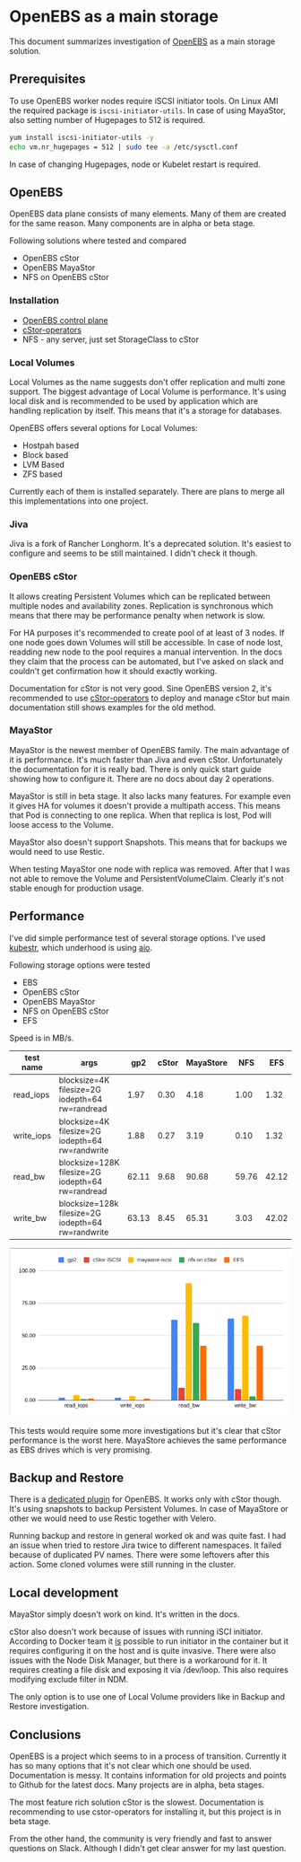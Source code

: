 # OpenEBS as a main storage

This document summarizes investigation of [OpenEBS](https://openebs.io/) as a main storage solution.

## Prerequisites

To use OpenEBS worker nodes require iSCSI initiator tools. On Linux AMI the required package is `iscsi-initiator-utils`.
In case of using MayaStor, also setting number of Hugepages to 512 is required.

```bash
yum install iscsi-initiator-utils -y
echo vm.nr_hugepages = 512 | sudo tee -a /etc/sysctl.conf
```

In case of changing Hugepages, node or Kubelet restart is required.

## OpenEBS

OpenEBS data plane consists of many elements. Many of them are created for the same reason.
Many components are in alpha or beta stage.

Following solutions where tested and compared

* OpenEBS cStor
* OpenEBS MayaStor
* NFS on OpenEBS cStor

### Installation

* [OpenEBS control plane](https://docs.openebs.io/docs/next/installation.html)
* [cStor-operators](https://github.com/openebs/cstor-operators/blob/master/docs/quick.md)
* NFS - any server, just set StorageClass to cStor

### Local Volumes

Local Volumes as the name suggests don't offer replication and multi zone support. The biggest advantage of Local Volume is performance.
It's using local disk and is recommended to be used by application which are handling replication by itself. This means that it's a storage for databases.

OpenEBS offers several options for Local Volumes:

* Hostpah based
* Block based
* LVM Based
* ZFS based

Currently each of them is installed separately. There are plans to merge all this implementations into one project.

### Jiva

Jiva is a fork of Rancher Longhorm. It's a deprecated solution. It's easiest to configure and seems to be still maintained.
I didn't check it though.

### OpenEBS cStor

It allows creating Persistent Volumes which can be replicated between multiple nodes and availability zones.
Replication is synchronous which means that there may be performance penalty when network is slow.

For HA purposes it's recommended to create pool of at least of 3 nodes. If one node goes down Volumes will still be accessible.
In case of node lost, readding new node to the pool requires a manual intervention. In the docs they claim that the process can be automated,
but I've asked on slack and couldn't get confirmation how it should exactly working.

Documentation for cStor is not very good. Sine OpenEBS version 2, it's recommended to use [cStor-operators](https://github.com/openebs/cstor-operators) to deploy and manage cStor but main documentation still shows examples for the old method.

### MayaStor

MayaStor is the newest member of OpenEBS family. The main advantage of it is performance. It's much faster than Jiva and even cStor. 
Unfortunately the documentation for it is really bad. There is only quick start guide showing how to configure it. There are no docs about day 2 operations.

MayaStor is still in beta stage. It also lacks many features. For example even it gives HA for volumes it doesn't provide a multipath access.
This means that Pod is connecting to one replica. When that replica is lost, Pod will loose access to the Volume. 

MayaStor also doesn't support Snapshots. This means that for backups we would need to use Restic.

When testing MayaStor one node with replica was removed. After that I was not able to remove the Volume and PersistentVolumeClaim. Clearly it's not stable enough for production usage.

## Performance

I've did simple performance test of several storage options. I've used [kubestr](https://github.com/kastenhq/kubestr), which underhood is using [aio](https://github.com/axboe/fio/).

Following storage options were tested

* EBS
* OpenEBS cStor
* OpenEBS MayaStor
* NFS on OpenEBS cStor
* EFS

Speed is in MB/s.

| test name   | args                                               | gp2   | cStor | MayaStore | NFS   | EFS   |
| ----------- | -------------------------------------------------- | ----- | ----- | --------- | ----- | ----- |
| read_iops   | blocksize=4K filesize=2G iodepth=64 rw=randread    | 1.97  | 0.30  | 4.18      | 1.00  | 1.32  |
| write_iops  | blocksize=4K filesize=2G iodepth=64 rw=randwrite   | 1.88  | 0.27  | 3.19      | 0.10  | 1.32  |
| read_bw     | blocksize=128K filesize=2G iodepth=64 rw=randread  | 62.11 | 9.68  | 90.68     | 59.76 | 42.12 |
| write_bw    | blocksize=128k filesize=2G iodepth=64 rw=randwrite | 63.13 | 8.45  | 65.31     | 3.03  | 42.02 |

![Performance graph](./assets/cs-perf.png)

This tests would require some more investigations but it's clear that cStor performance is the worst here. MayaStore achieves the same performance as EBS drives which is very promising.

## Backup and Restore

There is a [dedicated plugin](https://github.com/openebs/velero-plugin) for OpenEBS. It works only with cStor though. It's using snapshots to backup Persistent Volumes. In case of MayaStore or other we would need to use Restic together with Velero.

Running backup and restore in general worked ok and was quite fast. I had an issue when tried to restore Jira twice to different namespaces. It failed because of duplicated PV names. There were some leftovers after this action. Some cloned volumes were still running in the cluster.

## Local development

MayaStor simply doesn't work on kind. It's written in the docs.

cStor also doesn't work because of issues with running iSCI initiator.  According to Docker team it [is](https://www.docker.com/blog/road-to-containing-iscsi/) possible to run initiator in the container but it requires configuring it on the host and is quite invasive. There were also issues with the Node Disk Manager, but there is a workaround for it. It requires creating a file disk and exposing it via /dev/loop. This also requires modifying exclude filter in NDM.

The only option is to use one of Local Volume providers like in Backup and Restore investigation.

## Conclusions

OpenEBS is a project which seems to in a process of transition. Currently it has so many options that it's not clear which one should be used.
Documentation is messy. It contains information for old projects and points to Github for the latest docs. 
Many projects are in alpha, beta stages.

The most feature rich solution cStor is the slowest. Documentation is recommending to use cstor-operators for installing it, but this project is in beta stage.

From the other hand, the community is very friendly and fast to answer questions on Slack. Although I didn't get clear answer for my last question.
